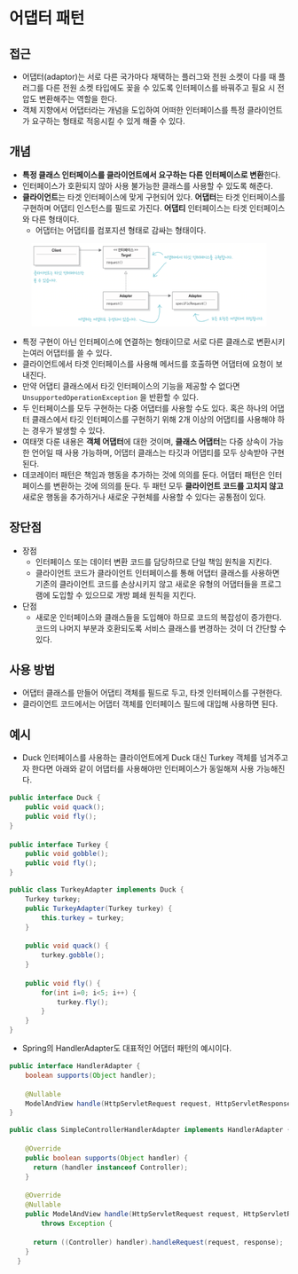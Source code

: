 # 어댑터 패턴

## 접근

* 어댑터(adaptor)는 서로 다른 국가마다 채택하는 플러그와 전원 소켓이 다를 때 플러그를 다른 전원 소켓 타입에도 꽂을 수 있도록 인터페이스를 바꿔주고 필요 시 전압도 변환해주는 역할을 한다.
* 객체 지향에서 어댑터라는 개념을 도입하여 어떠한 인터페이스를 특정 클라이언트가 요구하는 형태로 적응시킬 수 있게 해줄 수 있다.

## 개념

* **특정 클래스 인터페이스를 클라이언트에서 요구하는 다른 인터페이스로 변환**한다.
* 인터페이스가 호환되지 않아 사용 불가능한 클래스를 사용할 수 있도록 해준다.
* **클라이언트**는 타겟 인터페이스에 맞게 구현되어 있다. **어댑터**는 타겟 인터페이스를 구현하며 어댑티 인스턴스를 필드로 가진다. **어댑티** 인터페이스는 타겟 인터페이스와 다른 형태이다.
  * 어댑터는 어댑티를 컴포지션 형태로 감싸는 형태이다.

<figure><img src="../../.gitbook/assets/image (7) (1).png" alt=""><figcaption></figcaption></figure>

* 특정 구현이 아닌 인터페이스에 연결하는 형태이므로 서로 다른 클래스로 변환시키는여러 어댑터를 쓸 수 있다.&#x20;
* 클라이언트에서 타겟 인터페이스를 사용해 메서드를 호출하면 어댑터에 요청이 보내진다.
* 만약 어댑티 클래스에서 타깃 인터페이스의 기능을 제공할 수 없다면 `UnsupportedOperationException` 을 반환할 수 있다.
* 두 인터페이스를 모두 구현하는 다중 어댑터를 사용할 수도 있다. 혹은 하나의 어댑터 클래스에서 타깃 인터페이스를 구현하기 위해 2개 이상의 어댑티를 사용해야 하는 경우가 발생할 수 있다.
* 여태껏 다룬 내용은 **객체 어댑터**에 대한 것이며, **클래스 어댑터**는 다중 상속이 가능한 언어일 때 사용 가능하며, 어댑터 클래스는 타깃과 어댑티를 모두 상속받아 구현된다.
* 데코레이터 패턴은 책임과 행동을 추가하는 것에 의의를 둔다. 어댑터 패턴은 인터페이스를 변환하는 것에 의의를 둔다. 두 패턴 모두 **클라이언트 코드를 고치지 않고** 새로운 행동을 추가하거나 새로운 구현체를 사용할 수 있다는 공통점이 있다.

## 장단점

* 장점
  * 인터페이스 또는 데이터 변환 코드를 담당하므로 단일 책임 원칙을 지킨다.
  * 클라이언트 코드가 클라이언트 인터페이스를 통해 어댑터 클래스를 사용하면 기존의 클라이언트 코드를 손상시키지 않고 새로운 유형의 어댑터들을 프로그램에 도입할 수 있으므로 개방 폐쇄 원칙을 지킨다.
* 단점
  * 새로운 인터페이스와 클래스들을 도입해야 하므로 코드의 복잡성이 증가한다. 코드의 나머지 부분과 호환되도록 서비스 클래스를 변경하는 것이 더 간단할 수 있다.

## 사용 방법

* 어댑터 클래스를 만들어 어댑티 객체를 필드로 두고, 타겟 인터페이스를 구현한다.
* 클라이언트 코드에서는 어댑터 객체를 인터페이스 필드에 대입해 사용하면 된다.

## 예시

* Duck 인터페이스를 사용하는 클라이언트에게 Duck 대신 Turkey 객체를 넘겨주고자 한다면 아래와 같이 어댑터를 사용해야만 인터페이스가 동일해져 사용 가능해진다.

```java
public interface Duck {
    public void quack();
    public void fly();
}

public interface Turkey {
    public void gobble();
    public void fly();
}
```

```java
public class TurkeyAdapter implements Duck {
    Turkey turkey;
    public TurkeyAdapter(Turkey turkey) {
        this.turkey = turkey;
    }
    
    public void quack() {
        turkey.gobble();
    }
    
    public void fly() {
        for(int i=0; i<5; i++) {
            turkey.fly();
        }
    }
}
```

* Spring의 HandlerAdapter도 대표적인 어댑터 패턴의 예시이다.

```java
public interface HandlerAdapter {
    boolean supports(Object handler);
    
    @Nullable
    ModelAndView handle(HttpServletRequest request, HttpServletResponse response, Object handler) throws Exception;
}
```

```java
public class SimpleControllerHandlerAdapter implements HandlerAdapter {

    @Override
    public boolean supports(Object handler) {
      return (handler instanceof Controller);
    }

    @Override
    @Nullable
    public ModelAndView handle(HttpServletRequest request, HttpServletResponse response, Object handler)
        throws Exception {

      return ((Controller) handler).handleRequest(request, response);
    }
  }
```

